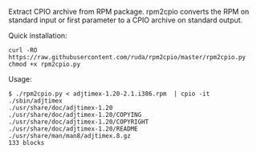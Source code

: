 Extract CPIO archive from RPM package.
rpm2cpio converts the RPM on standard input or first parameter to a CPIO archive on standard output.

Quick installation:

    curl -RO https://raw.githubusercontent.com/ruda/rpm2cpio/master/rpm2cpio.py
    chmod +x rpm2cpio.py

Usage:

    $ ./rpm2cpio.py < adjtimex-1.20-2.1.i386.rpm  | cpio -it
    ./sbin/adjtimex
    ./usr/share/doc/adjtimex-1.20
    ./usr/share/doc/adjtimex-1.20/COPYING
    ./usr/share/doc/adjtimex-1.20/COPYRIGHT
    ./usr/share/doc/adjtimex-1.20/README
    ./usr/share/man/man8/adjtimex.8.gz
    133 blocks
